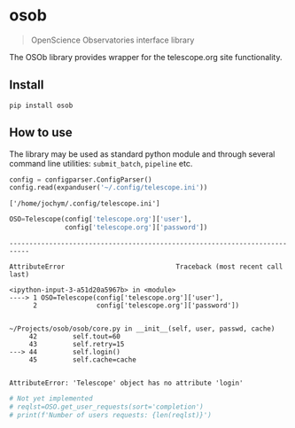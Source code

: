 # osob
> OpenScience Observatories interface library


The OSOb library provides wrapper for the telescope.org site functionality.

## Install

`pip install osob`

## How to use

The library may be used as standard python module and through several command line utilities: `submit_batch`, `pipeline` etc.

```python
config = configparser.ConfigParser()
config.read(expanduser('~/.config/telescope.ini'))
```




    ['/home/jochym/.config/telescope.ini']



```python
OSO=Telescope(config['telescope.org']['user'], 
              config['telescope.org']['password'])
```


    ---------------------------------------------------------------------------

    AttributeError                            Traceback (most recent call last)

    <ipython-input-3-a51d20a5967b> in <module>
    ----> 1 OSO=Telescope(config['telescope.org']['user'], 
          2               config['telescope.org']['password'])


    ~/Projects/osob/osob/core.py in __init__(self, user, passwd, cache)
         42         self.tout=60
         43         self.retry=15
    ---> 44         self.login()
         45         self.cache=cache


    AttributeError: 'Telescope' object has no attribute 'login'


```python
# Not yet implemented
# reqlst=OSO.get_user_requests(sort='completion')
# print(f'Number of users requests: {len(reqlst)}')
```
